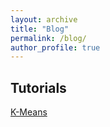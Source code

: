 ```yaml
---
layout: archive
title: "Blog"
permalink: /blog/
author_profile: true
---
```



## Tutorials
<a href="_pages/K-means.html"> K-Means</a>
    


